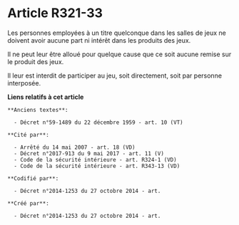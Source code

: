 # Article R321-33

Les personnes employées à un titre quelconque dans les salles de jeux ne doivent avoir aucune part ni intérêt dans les
produits des jeux.

Il ne peut leur être alloué pour quelque cause que ce soit aucune remise sur le produit des jeux.

Il leur est interdit de participer au jeu, soit directement, soit par personne interposée.

**Liens relatifs à cet article**

	**Anciens textes**:

	  - Décret n°59-1489 du 22 décembre 1959 - art. 10 (VT)

	**Cité par**:

	  - Arrêté du 14 mai 2007 - art. 18 (VD)
	  - Décret n°2017-913 du 9 mai 2017 - art. 11 (V)
	  - Code de la sécurité intérieure - art. R324-1 (VD)
	  - Code de la sécurité intérieure - art. R343-13 (VD)

	**Codifié par**:

	  - Décret n°2014-1253 du 27 octobre 2014 - art.

	**Créé par**:

	  - Décret n°2014-1253 du 27 octobre 2014 - art.
